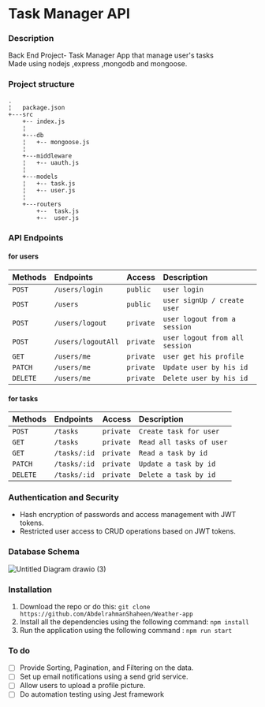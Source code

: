 # Task Manager API
### Description
Back End Project- Task Manager App that manage user's tasks \
Made using nodejs ,express ,mongodb and mongoose.

### Project structure
    .
    ¦   package.json
    +---src
        +-- index.js
        ¦
        +---db
        ¦   +-- mongoose.js
        ¦
        +---middleware
        ¦   +-- uauth.js
        ¦
        +---models
        ¦   +-- task.js
        ¦   +-- user.js
        ¦
        +---routers
            +--  task.js
            +--  user.js

### API Endpoints 
#### for users
| Methods   | Endpoints       | Access                            |Description|
| :-------- | :-------------- | :-------------------------------- | :---------|
| `POST`      | `/users/login`|`public`       | `user login`
| `POST`      | `/users`|`public`       | `user signUp / create user`
| `POST`      | `/users/logout`|`private`       | `user logout from a session`
| `POST`      | `/users/logoutAll`|`private`       | `user logout from all session`
| `GET`      | `/users/me`|`private`       | `user get his profile`
| `PATCH`      | `/users/me`|`private`       | `Update user by his id`
| `DELETE`      | `/users/me`|`private`       | `Delete user by his id`

#### for tasks
| Methods   | Endpoints       | Access                            |Description|
| :-------- | :-------------- | :-------------------------------- | :---------|
| `POST`      | `/tasks`|`private`       | `Create task for user`
| `GET`       |`/tasks`       |`private` | `Read all tasks of user`
| `GET`       |`/tasks/:id`|`private`    | `Read a task by id`
| `PATCH`     |`/tasks/:id`|`private`       | `Update a task by id`
| `DELETE`    | `/tasks/:id`   |`private`       | `Delete a task by id`

### Authentication and Security
- Hash encryption of passwords and access management with JWT tokens.
- Restricted user access to CRUD operations based on JWT tokens.

### Database Schema
![Untitled Diagram drawio (3)](https://user-images.githubusercontent.com/77184432/206690286-ef2c2246-0746-4390-8311-b93a2ad345bc.png)


### Installation

1. Download the repo or do this: ```git clone https://github.com/AbdelrahmanShaheen/Weather-app```
2. Install all the dependencies using the following command: ```npm install```
3. Run the application using the following command : ```npm run start```

### To do 
- [ ] Provide Sorting, Pagination, and Filtering on the data.
- [ ] Set up email notifications using a send grid service.
- [ ] Allow users to upload a profile picture.
- [ ]  Do automation testing using Jest framework
